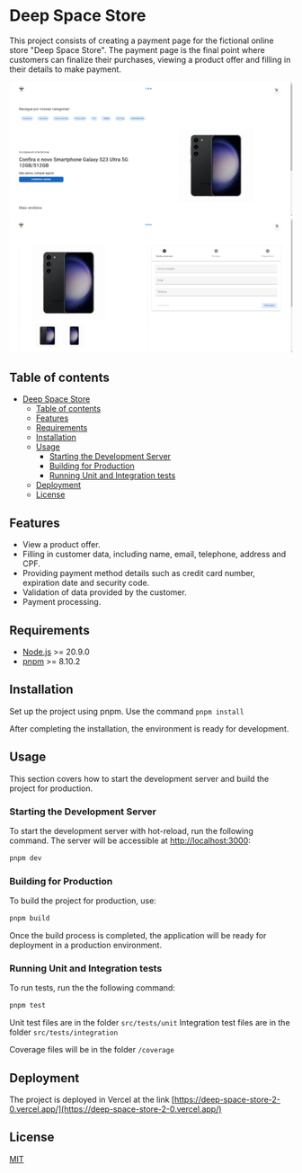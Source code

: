 # Deep Space Store

This project consists of creating a payment page for the fictional online store "Deep Space Store". The payment page is the final point where customers can finalize their purchases, viewing a product offer and filling in their details to make payment.

![](screenshot1.png)
![](screenshot2.png)

## Table of contents

- [Deep Space Store](#deep-space-store)
	- [Table of contents](#table-of-contents)
	- [Features](#features)
	- [Requirements](#requirements)
	- [Installation](#installation)
	- [Usage](#usage)
		- [Starting the Development Server](#starting-the-development-server)
		- [Building for Production](#building-for-production)
		- [Running Unit and Integration tests](#running-unit-and-integration-tests)
	- [Deployment](#deployment)
	- [License](#license)

## Features

- View a product offer.
- Filling in customer data, including name, email, telephone, address and CPF.
- Providing payment method details such as credit card number, expiration date and security code.
- Validation of data provided by the customer.
- Payment processing.

## Requirements

- [Node.js](https://nodejs.org/en/) >= 20.9.0
- [pnpm](https://pnpm.js.org/) >= 8.10.2

## Installation

Set up the project using pnpm. Use the command
`pnpm install`

After completing the installation, the environment is ready for development.

## Usage

This section covers how to start the development server and build the project for production.

### Starting the Development Server

To start the development server with hot-reload, run the following command. The server will be accessible at [http://localhost:3000](http://localhost:3000):

```bash
pnpm dev
```


### Building for Production

To build the project for production, use:

```bash
pnpm build
```

Once the build process is completed, the application will be ready for deployment in a production environment.

### Running Unit and Integration tests

To run tests, run the the following command:

```bash
pnpm test
```

Unit test files are in the folder `src/tests/unit`
Integration test files are in the folder `src/tests/integration`

Coverage files will be in the folder `/coverage`

## Deployment

The project is deployed in Vercel at the link [https://deep-space-store-2-0.vercel.app/](https://deep-space-store-2-0.vercel.app/)

## License

[MIT](http://opensource.org/licenses/MIT)
